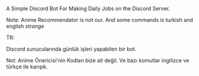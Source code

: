 A Simple Discord Bot For Making Daily Jobs on the Discord Server.

Note: Anime Recommendator is not our.
And some commands is turkish and english *strange*

TR:

Discord sunucularında günlük işleri yapabilen bir bot.

Not: Anime Önericisi'nin Kodları bize ait değil.
Ve bazı komutlar ingilizce ve türkçe ile karışık.
